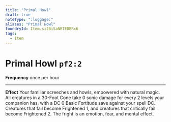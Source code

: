 ```yaml
---
title: "Primal Howl"
draft: true
noteType: ":luggage:"
aliases: "Primal Howl"
foundryId: Item.si28iSaNRTEDBRx6
tags:
  - Item
---
```


# Primal Howl `pf2:2`

**Frequency** once per hour

* * *

**Effect** Your familiar screeches and howls, empowered with natural magic. All creatures in a 30-Foot Cone take 0 sonic damage for every 2 levels your companion has, with a DC 0 Basic Fortitude save against your spell DC. Creatures that fail become Frightened 1, and creatures that critically fail become Frightened 2. The fright is an emotion, fear, and mental effect.
